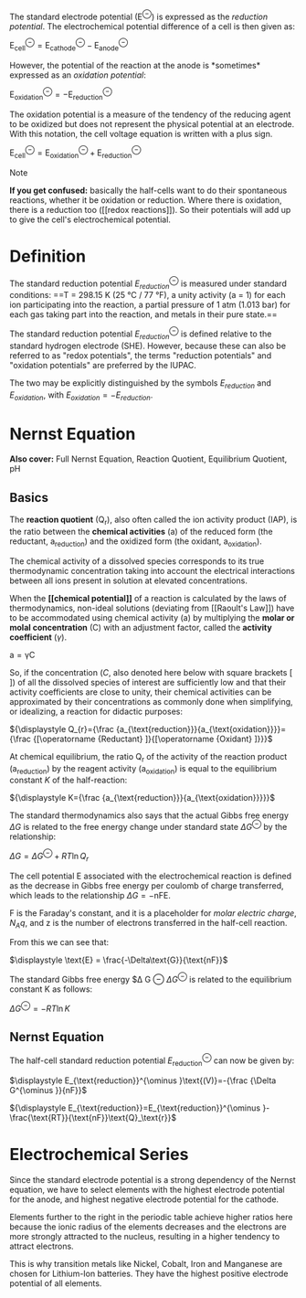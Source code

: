 The standard electrode potential ($\text{E}^\ominus$) is expressed as the *reduction potential*. The electrochemical potential difference of a cell is then given as:

$\text{E}^\ominus_\text{cell} = \text{E}^\ominus_\text{cathode} - \text{E}^\ominus_\text{anode}$

However, the potential of the reaction at the anode is \*sometimes\* expressed as an _oxidation potential_:

$\text{E}^\ominus_\text{oxidation} = -\text{E}^\ominus_\text{reduction}$

The oxidation potential is a measure of the tendency of the reducing agent to be oxidized but does not represent the physical potential at an electrode. With this notation, the cell voltage equation is written with a plus sign.

$\text{E}^\ominus_\text{cell} = \text{E}^\ominus_\text{oxidation} + \text{E}^\ominus_\text{reduction}$

> [!NOTE] 
> **If you get confused:** basically the half-cells want to do their spontaneous reactions, whether it be oxidation or reduction. Where there is oxidation, there is a reduction too ([[redox reactions]]). So their potentials will add up to give the cell's electrochemical potential.
# Definition
The standard reduction potential ${\displaystyle E_{reduction}^{\ominus}}$ is measured under standard conditions: ==T = 298.15 K (25 °C / 77 °F), a unity activity (a = 1) for each ion participating into the reaction, a partial pressure of 1 atm (1.013 bar) for each gas taking part into the reaction, and metals in their pure state.==

The standard reduction potential ${\displaystyle E_{reduction}^{\ominus }}$ is defined relative to the standard hydrogen electrode (SHE). However, because these can also be referred to as "redox potentials", the terms "reduction potentials" and "oxidation potentials" are preferred by the IUPAC.

The two may be explicitly distinguished by the symbols ${\displaystyle E_{reduction}}$ and ${\displaystyle E_{oxidation}}$, with ${\displaystyle E_{oxidation}=-E_{reduction}}$.
# Nernst Equation
**Also cover:** Full Nernst Equation, Reaction Quotient, Equilibrium Quotient, pH

## Basics
The **reaction quotient** ($\displaystyle \text{Q}_\text{r}$), also often called the ion activity product (IAP), is the ratio between the **chemical activities** ($\displaystyle \text {a}$) of the reduced form (the reductant, $\displaystyle \text{a}_\text{reduction}$) and the oxidized form (the oxidant, $\displaystyle \text{a}_\text{oxidation}$). 

The chemical activity of a dissolved species corresponds to its true thermodynamic concentration taking into account the electrical interactions between all ions present in solution at elevated concentrations.

When the **[[chemical potential]]** of a reaction is calculated by the laws of thermodynamics, non-ideal solutions (deviating from [[Raoult's Law]]) have to be accommodated using chemical activity ($\displaystyle \text{a}$) by multiplying the **molar or molal concentration** ($\displaystyle \text{C}$) with an adjustment factor, called the **activity coefficient** ($\gamma$). 

$\displaystyle \text{a} = \text{γC}$

So, if the concentration ($\displaystyle C$, also denoted here below with square brackets [ ]) of all the dissolved species of interest are sufficiently low and that their activity coefficients are close to unity, their chemical activities can be approximated by their concentrations as commonly done when simplifying, or idealizing, a reaction for didactic purposes:

${\displaystyle Q_{r}={\frac {a_{\text{reduction}}}{a_{\text{oxidation}}}}={\frac {[\operatorname {Reductant} ]}{[\operatorname {Oxidant} ]}}}$


At chemical equilibrium, the ratio $\text{Q}_\text{r}$ of the activity of the reaction product ($\text{a}_\text{reduction}$) by the reagent activity ($\text{a}_\text{oxidation}$) is equal to the equilibrium constant $K$ of the half-reaction:

${\displaystyle K={\frac {a_{\text{reduction}}}{a_{\text{oxidation}}}}}$

The standard thermodynamics also says that the actual Gibbs free energy $\displaystyle \Delta G$ is related to the free energy change under standard state $\displaystyle \Delta G^\ominus$ by the relationship:

${\displaystyle \Delta G=\Delta G^{\ominus }+RT\ln Q_{r}}$

The cell potential E associated with the electrochemical reaction is defined as the decrease in Gibbs free energy per coulomb of charge transferred, which leads to the relationship ${\displaystyle \Delta G=-\text{nFE}}$.

$\displaystyle \text{F}$ is the Faraday's constant, and it is a placeholder for *molar electric charge*, $N_Aq$, and $\displaystyle \text{z}$ is the number of electrons transferred in the half-cell reaction.

From this we can see that:

$\displaystyle \text{E} = \frac{-\Delta\text{G}}{\text{nF}}$

The standard Gibbs free energy $Δ G ⊖ ${\displaystyle \Delta G^{\ominus }}$ is related to the equilibrium constant K as follows:

${\displaystyle \Delta G^{\ominus }=-RT\ln {K}}$
## Nernst Equation

The half-cell standard reduction potential ${\displaystyle E_{\text{reduction}}^{\ominus }}$ can now be given by:

$\displaystyle E_{\text{reduction}}^{\ominus }\text{(V)}=-{\frac {\Delta G^{\ominus }}{nF}}$

${\displaystyle E_{\text{reduction}}=E_{\text{reduction}}^{\ominus }-\frac{\text{RT}}{\text{nF}}\text{Q}_\text{r}}$
# Electrochemical Series
Since the standard electrode potential is a strong dependency of the Nernst equation, we have to select elements with the highest electrode potential for the anode, and highest negative electrode potential for the cathode.

Elements further to the right in the periodic table achieve higher ratios here because the ionic radius of the elements decreases and the electrons are more strongly attracted to the nucleus, resulting in a higher tendency to attract electrons.

This is why transition metals like Nickel, Cobalt, Iron and Manganese are chosen for Lithium-Ion batteries. They have the highest positive electrode potential of all elements.